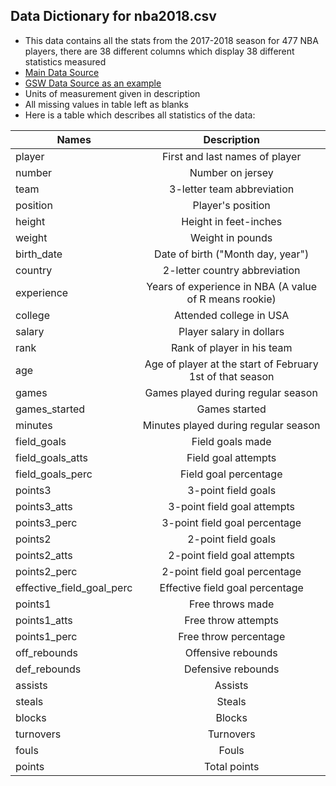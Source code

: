 ## Data Dictionary for nba2018.csv

* This data contains all the stats from the 2017-2018 season for 477 NBA players, there are 38 different columns which display 38 different statistics measured
* [Main Data Source](https://www.basketball-reference.com/)
* [GSW Data Source as an example](https://www.basketball-reference.com/teams/GSW/2018.html)
* Units of measurement given in description
* All missing values in table left as blanks
* Here is a table which describes all statistics of the data:

| Names | Description |
| ------- | :------: |
| player | First and last names of player |
| number | Number on jersey |
| team | 3-letter team abbreviation |
| position | Player's position |
| height | Height in feet-inches
| weight | Weight in pounds |
| birth_date | Date of birth ("Month day, year") |
| country | 2-letter country abbreviation |
| experience | Years of experience in NBA (A value of R means rookie) |
| college | Attended college in USA |
| salary | Player salary in dollars |
| rank | Rank of player in his team |
| age | Age of player at the start of February 1st of that season |
| games | Games played during regular season |
| games_started | Games started |
| minutes | Minutes played during regular season |
| field_goals | Field goals made |
| field_goals_atts | Field goal attempts |
| field_goals_perc | Field goal percentage |
| points3 | 3-point field goals |
| points3_atts | 3-point field goal attempts |
| points3_perc | 3-point field goal percentage |
| points2 | 2-point field goals |
| points2_atts | 2-point field goal attempts |
| points2_perc | 2-point field goal percentage |
| effective_field_goal_perc | Effective field goal percentage |
| points1 | Free throws made |
| points1_atts | Free throw attempts |
| points1_perc | Free throw percentage |
| off_rebounds | Offensive rebounds |
| def_rebounds | Defensive rebounds |
| assists | Assists |
| steals | Steals |
| blocks | Blocks |
| turnovers | Turnovers |
| fouls | Fouls |
| points | Total points |